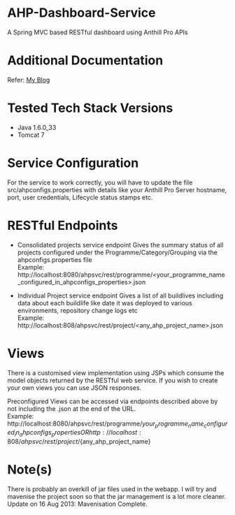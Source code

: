 AHP-Dashboard-Service
=====================

A Spring MVC based RESTful dashboard using Anthill Pro APIs

Additional Documentation
========================

Refer: [My Blog](http://techbytes.anuragkapur.com/2012/10/restful-anthill-pro-reporting-service.html)

Tested Tech Stack Versions
==========================
* Java 1.6.0_33
* Tomcat 7

Service Configuration
=====================

For the service to work correctly, you will have to update the file src/ahpconfigs.properties with details like your Anthill Pro Server hostname, port, user credentials, Lifecycle status stamps etc.

RESTful Endpoints
=================

* Consolidated projects service endpoint
Gives the summary status of all projects configured under the Programme/Category/Grouping via the ahpconfigs.properties file     
Example: http://localhost:8080/ahpsvc/rest/programme/<your_programme_name_configured_in_ahpconfigs_properties>.json

* Individual Project service endpoint
Gives a list of all buildlives including data about each buildlife like date it was deployed to various environments, repository change logs etc     
Example: http://localhost:808/ahpsvc/rest/project/<any_ahp_project_name>.json

Views
=====

There is a customised view implementation using JSPs which consume the model objects returned by the RESTful web service. If you wish to create your own views you can use JSON responses.

Preconfigured Views can be accessed via endpoints described above by not including the .json at the end of the URL.     
Example: http://localhost:8080/ahpsvc/rest/programme/${your_programme_name_configured_in_ahpconfigs_properties}     
OR     
http://localhost:808/ahpsvc/rest/project/${any_ahp_project_name}

Note(s)
=======
There is probably an overkill of jar files used in the webapp. I will try and mavenise the project soon so that the jar management is a lot more cleaner.     
Update on 16 Aug 2013: Mavenisation Complete.

